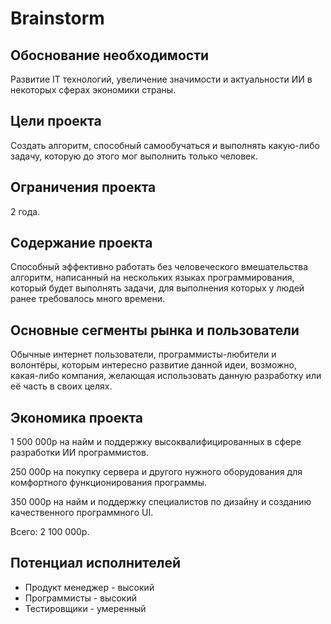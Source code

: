 # Brainstorm
## Обоснование необходимости
Развитие IT технологий, увеличение значимости и актуальности ИИ в некоторых сферах экономики страны.
## Цели проекта
Создать алгоритм, способный самообучаться и выполнять какую-либо задачу, которую до этого мог выполнить только человек.
## Ограничения проекта
2 года.
## Содержание проекта
Способный эффективно работать без человеческого вмешательства алгоритм, написанный на нескольких языках программирования, который будет выполнять задачи, для выполнения которых у людей ранее требовалось много времени.
## Основные сегменты рынка и пользователи
Обычные интернет пользователи, программисты-любители и волонтёры, которым интересно развитие данной идеи, возможно, какая-либо компания, желающая использовать данную разработку или её часть в своих целях.
## Экономика проекта
1 500 000р на найм и поддержку высоквалифицированных в сфере разработки ИИ программистов.

250 000р на покупку сервера и другого нужного оборудования для комфортного функционирования программы.

350 000р на найм и поддержку специалистов по дизайну и созданию качественного программного UI.

Всего: 2 100 000р.
## Потенциал исполнителей
- Продукт менеджер - высокий
- Программисты - высокий
- Тестировщики - умеренный
